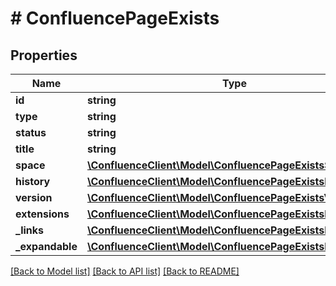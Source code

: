 # # ConfluencePageExists

## Properties

Name | Type | Description | Notes
------------ | ------------- | ------------- | -------------
**id** | **string** |  | [optional] 
**type** | **string** |  | [optional] 
**status** | **string** |  | [optional] 
**title** | **string** |  | [optional] 
**space** | [**\ConfluenceClient\Model\ConfluencePageExistsSpace**](ConfluencePageExistsSpace.md) |  | [optional] 
**history** | [**\ConfluenceClient\Model\ConfluencePageExistsHistory**](ConfluencePageExistsHistory.md) |  | [optional] 
**version** | [**\ConfluenceClient\Model\ConfluencePageExistsVersion**](ConfluencePageExistsVersion.md) |  | [optional] 
**extensions** | [**\ConfluenceClient\Model\ConfluencePageExistsExtensions**](ConfluencePageExistsExtensions.md) |  | [optional] 
**_links** | [**\ConfluenceClient\Model\ConfluencePageExistsLinks**](ConfluencePageExistsLinks.md) |  | [optional] 
**_expandable** | [**\ConfluenceClient\Model\ConfluencePageExistsExpandable**](ConfluencePageExistsExpandable.md) |  | [optional] 

[[Back to Model list]](../../README.md#documentation-for-models) [[Back to API list]](../../README.md#documentation-for-api-endpoints) [[Back to README]](../../README.md)


